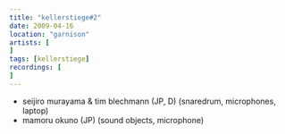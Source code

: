 ```yaml
---
title: "kellerstiege#2"
date: 2009-04-16
location: "garnison"
artists: [
]
tags: [kellerstiege]
recordings: [
]
---
```

- seijiro murayama & tim blechmann (JP, D) (snaredrum, microphones, laptop)
- mamoru okuno (JP) (sound objects, microphone) 
